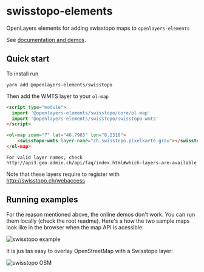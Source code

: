 # swisstopo-elements

OpenLayers elements for adding swisstopo maps to `openlayers-elements`

See [documentation and demos](https://openlayers-elements.netlify.com).

## Quick start

To install run

```
yarn add @openlayers-elements/swisstopo
```

Then add the WMTS layer to your `ol-map` 

```html
<script type="module">
  import '@openlayers-elements/swisstopo/core/ol-map'
  import '@openlayers-elements/swisstopo/swisstopo-wmts'
</script>

<ol-map zoom="7" lat="46.7985" lon="8.2318">
    <swisstopo-wmts layer-name="ch.swisstopo.pixelkarte-grau"></swisstopo-wmts>
</ol-map>
```

    For valid layer names, check http://api3.geo.admin.ch/api/faq/index.html#which-layers-are-available

Note that these layers require to register with http://swisstopo.ch/webaccess

## Running examples

For the reason mentioned above, the online demos don't work. You can run them locally (check the
root readme). Here's a how the two sample maps look like in the browser when the map API is acessible:

![swisstopo example](https://raw.githubusercontent.com/zazuko/openlayers-elements/master/elements/swisstopo-elements/assets/swisstopo.png)

It is jus tas easy to overlay OpenStreetMap with a Swisstopo layer:

![swisstopo OSM](https://raw.githubusercontent.com/zazuko/openlayers-elements/master/elements/swisstopo-elements/assets/swisstopo+osm.png)
